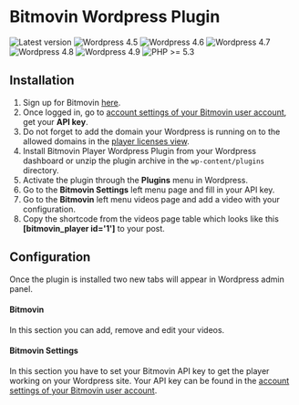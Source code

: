 # Bitmovin Wordpress Plugin

![Latest version](https://img.shields.io/badge/latest-2.0.2-green.svg)
![Wordpress 4.5](https://img.shields.io/badge/wordpress-4.5.x-blue.svg)
![Wordpress 4.6](https://img.shields.io/badge/wordpress-4.6.x-blue.svg)
![Wordpress 4.7](https://img.shields.io/badge/wordpress-4.7.x-blue.svg)
![Wordpress 4.8](https://img.shields.io/badge/wordpress-4.8.x-blue.svg)
![Wordpress 4.9](https://img.shields.io/badge/wordpress-4.9.x-blue.svg)
![PHP >= 5.3](https://img.shields.io/badge/php-%3E=5.3-green.svg)

Installation
--------

1. Sign up for Bitmovin [here](https://dashboard.bitmovin.com/signup).
2. Once logged in, go to [account settings of your Bitmovin user account](https://dashboard.bitmovin.com/account), get your **API key**.
3. Do not forget to add the domain your Wordpress is running on to the allowed domains in the [player licenses view](https://dashboard.bitmovin.com/player/licenses).
5. Install Bitmovin Player Wordpress Plugin from your Wordpress dashboard or unzip the plugin archive in the `wp-content/plugins` directory.
6. Activate the plugin through the **Plugins** menu in Wordpress.
7. Go to the **Bitmovin Settings** left menu page and fill in your API key.
8. Go to the **Bitmovin** left menu videos page and add a video with your configuration.
9. Copy the shortcode from the videos page table which looks like this **[bitmovin_player id='1']** to your post.

Configuration
--------

Once the plugin is installed two new tabs will appear in Wordpress admin panel.

#### Bitmovin

In this section you can add, remove and edit your videos.

#### Bitmovin Settings

In this section you have to set your Bitmovin API key to get the player working on your Wordpress site.
Your API key can be found in the [account settings of your Bitmovin user account](https://dashboard.bitmovin.com/account).
